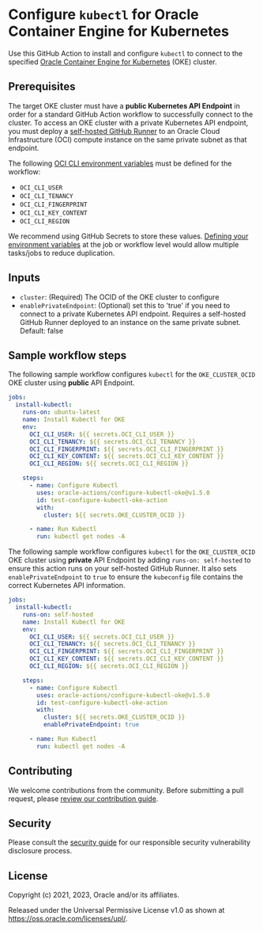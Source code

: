 # Configure `kubectl` for Oracle Container Engine for Kubernetes

Use this GitHub Action to install and configure `kubectl` to connect to the specified [Oracle Container Engine for
Kubernetes][1] (OKE) cluster.

## Prerequisites

The target OKE cluster must have a **public Kubernetes API Endpoint** in order for a standard GitHub Action workflow to
successfully connect to the cluster. To access an OKE cluster with a private Kubernetes API endpoint, you must deploy a
[self-hosted GitHub Runner][6] to an Oracle Cloud Infrastructure (OCI) compute instance on the same private subnet as
that endpoint.

The following [OCI CLI environment variables][2] must be defined for the workflow:

- `OCI_CLI_USER`
- `OCI_CLI_TENANCY`
- `OCI_CLI_FINGERPRINT`
- `OCI_CLI_KEY_CONTENT`
- `OCI_CLI_REGION`

We recommend using GitHub Secrets to store these values. [Defining your environment variables][3] at the job or workflow
level would allow multiple tasks/jobs to reduce duplication.

## Inputs

- `cluster`: (Required) The OCID of the OKE cluster to configure
- `enablePrivateEndpoint`: (Optional) set this to 'true' if you need to connect to a private Kubernetes API endpoint.
  Requires a self-hosted GitHub Runner deployed to an instance on the same private subnet. Default: false

## Sample workflow steps

The following sample workflow configures `kubectl` for the `OKE_CLUSTER_OCID` OKE cluster using **public** API Endpoint.

```yaml
jobs:
  install-kubectl:
    runs-on: ubuntu-latest
    name: Install Kubectl for OKE
    env:
      OCI_CLI_USER: ${{ secrets.OCI_CLI_USER }}
      OCI_CLI_TENANCY: ${{ secrets.OCI_CLI_TENANCY }}
      OCI_CLI_FINGERPRINT: ${{ secrets.OCI_CLI_FINGERPRINT }}
      OCI_CLI_KEY_CONTENT: ${{ secrets.OCI_CLI_KEY_CONTENT }}
      OCI_CLI_REGION: ${{ secrets.OCI_CLI_REGION }}

    steps:
      - name: Configure Kubectl
        uses: oracle-actions/configure-kubectl-oke@v1.5.0
        id: test-configure-kubectl-oke-action
        with:
          cluster: ${{ secrets.OKE_CLUSTER_OCID }}

      - name: Run Kubectl
        run: kubectl get nodes -A
```

The following sample workflow configures `kubectl` for the `OKE_CLUSTER_OCID` OKE cluster using **private** API Endpoint
by adding `runs-on: self-hosted` to ensure this action runs on your self-hosted GitHub Runner. It also sets
`enablePrivateEndpoint` to `true` to ensure the `kubeconfig` file contains the correct Kubernetes API information.

```yaml
jobs:
  install-kubectl:
    runs-on: self-hosted
    name: Install Kubectl for OKE
    env:
      OCI_CLI_USER: ${{ secrets.OCI_CLI_USER }}
      OCI_CLI_TENANCY: ${{ secrets.OCI_CLI_TENANCY }}
      OCI_CLI_FINGERPRINT: ${{ secrets.OCI_CLI_FINGERPRINT }}
      OCI_CLI_KEY_CONTENT: ${{ secrets.OCI_CLI_KEY_CONTENT }}
      OCI_CLI_REGION: ${{ secrets.OCI_CLI_REGION }}

    steps:
      - name: Configure Kubectl
        uses: oracle-actions/configure-kubectl-oke@v1.5.0
        id: test-configure-kubectl-oke-action
        with:
          cluster: ${{ secrets.OKE_CLUSTER_OCID }}
          enablePrivateEndpoint: true

      - name: Run Kubectl
        run: kubectl get nodes -A
```

## Contributing

We welcome contributions from the community. Before submitting a pull request, please [review our contribution
guide][4].

## Security

Please consult the [security guide][5] for our responsible security vulnerability disclosure process.

## License

Copyright (c) 2021, 2023, Oracle and/or its affiliates.

Released under the Universal Permissive License v1.0 as shown at <https://oss.oracle.com/licenses/upl/>.

[1]: https://www.oracle.com/cloud-native/container-engine-kubernetes/
[2]: https://docs.oracle.com/en-us/iaas/Content/API/SDKDocs/clienvironmentvariables.htm
[3]: https://docs.github.com/en/actions/learn-github-actions/environment-variables
[4]: /CONTRIBUTING.md
[5]: ./SECURITY.md
[6]: https://docs.github.com/en/actions/hosting-your-own-runners
